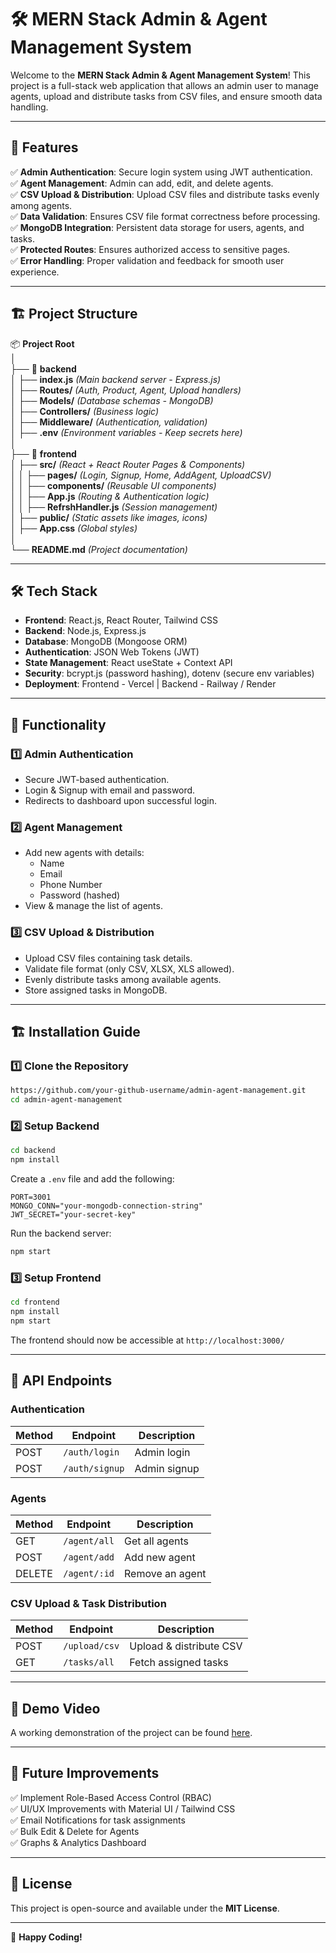 # 🛠️ MERN Stack Admin & Agent Management System

Welcome to the **MERN Stack Admin & Agent Management System**! This project is a full-stack web application that allows an admin user to manage agents, upload and distribute tasks from CSV files, and ensure smooth data handling.

---

## 🚀 Features

✅ **Admin Authentication**: Secure login system using JWT authentication.  
✅ **Agent Management**: Admin can add, edit, and delete agents.  
✅ **CSV Upload & Distribution**: Upload CSV files and distribute tasks evenly among agents.  
✅ **Data Validation**: Ensures CSV file format correctness before processing.  
✅ **MongoDB Integration**: Persistent data storage for users, agents, and tasks.  
✅ **Protected Routes**: Ensures authorized access to sensitive pages.  
✅ **Error Handling**: Proper validation and feedback for smooth user experience.  

---

## 🏗️ Project Structure

📦 **Project Root**  
│  
├── 📂 **backend**  
│   ├── **index.js** _(Main backend server - Express.js)_  
│   ├── **Routes/** _(Auth, Product, Agent, Upload handlers)_  
│   ├── **Models/** _(Database schemas - MongoDB)_  
│   ├── **Controllers/** _(Business logic)_  
│   ├── **Middleware/** _(Authentication, validation)_  
│   ├── **.env** _(Environment variables - Keep secrets here)_  
│  
├── 📂 **frontend**  
│   ├── **src/** _(React + React Router Pages & Components)_  
│   │   ├── **pages/** _(Login, Signup, Home, AddAgent, UploadCSV)_  
│   │   ├── **components/** _(Reusable UI components)_  
│   │   ├── **App.js** _(Routing & Authentication logic)_  
│   │   ├── **RefrshHandler.js** _(Session management)_  
│   ├── **public/** _(Static assets like images, icons)_  
│   ├── **App.css** _(Global styles)_  
│  
└── **README.md** _(Project documentation)_  

---

## 🛠️ Tech Stack

- **Frontend**: React.js, React Router, Tailwind CSS  
- **Backend**: Node.js, Express.js  
- **Database**: MongoDB (Mongoose ORM)  
- **Authentication**: JSON Web Tokens (JWT)  
- **State Management**: React useState + Context API  
- **Security**: bcrypt.js (password hashing), dotenv (secure env variables)  
- **Deployment**: Frontend - Vercel | Backend - Railway / Render  

---

## 🎯 Functionality

### **1️⃣ Admin Authentication**
- Secure JWT-based authentication.
- Login & Signup with email and password.
- Redirects to dashboard upon successful login.

### **2️⃣ Agent Management**
- Add new agents with details:
  - Name
  - Email
  - Phone Number
  - Password (hashed)
- View & manage the list of agents.

### **3️⃣ CSV Upload & Distribution**
- Upload CSV files containing task details.
- Validate file format (only CSV, XLSX, XLS allowed).
- Evenly distribute tasks among available agents.
- Store assigned tasks in MongoDB.

---

## 🏗️ Installation Guide

### **1️⃣ Clone the Repository**
```bash
https://github.com/your-github-username/admin-agent-management.git
cd admin-agent-management
```

### **2️⃣ Setup Backend**
```bash
cd backend
npm install
```
Create a `.env` file and add the following:
```env
PORT=3001
MONGO_CONN="your-mongodb-connection-string"
JWT_SECRET="your-secret-key"
```
Run the backend server:
```bash
npm start
```

### **3️⃣ Setup Frontend**
```bash
cd frontend
npm install
npm start
```
The frontend should now be accessible at `http://localhost:3000/`

---

## 📜 API Endpoints

### **Authentication**
| Method | Endpoint      | Description        |
|--------|-------------|------------------|
| POST   | `/auth/login`  | Admin login      |
| POST   | `/auth/signup` | Admin signup     |

### **Agents**
| Method | Endpoint        | Description            |
|--------|----------------|------------------------|
| GET    | `/agent/all`     | Get all agents        |
| POST   | `/agent/add`     | Add new agent        |
| DELETE | `/agent/:id`    | Remove an agent       |

### **CSV Upload & Task Distribution**
| Method | Endpoint        | Description             |
|--------|----------------|-------------------------|
| POST   | `/upload/csv`   | Upload & distribute CSV |
| GET    | `/tasks/all`    | Fetch assigned tasks   |

---

## 🎥 Demo Video
A working demonstration of the project can be found [here](https://drive.google.com/your-demo-video-link).

---

## 📌 Future Improvements
✅ Implement Role-Based Access Control (RBAC)  
✅ UI/UX Improvements with Material UI / Tailwind CSS  
✅ Email Notifications for task assignments  
✅ Bulk Edit & Delete for Agents  
✅ Graphs & Analytics Dashboard  

---

## 📝 License
This project is open-source and available under the **MIT License**.

---

🚀 **Happy Coding!**
